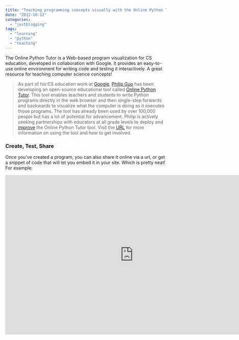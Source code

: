 ```yaml
---
title: "Teaching programming concepts visually with the Online Python Tutor"
date: "2012-10-12"
categories: 
  - "justblogging"
tags: 
  - "learning"
  - "python"
  - "teaching"
---
```


The Online Python Tutor is a Web-based program visualization for CS education, developed in collaboration with Google. It provides an easy-to-use online environment for writing code and testing it interactively. A great resource for teaching computer science concepts!

> As part of his CS education work at [Google](http://research.google.com/index.html), [Philip Guo](https://plus.google.com/117790530324740296539/posts/f2XggMgZtaQ) has been developing an open-source educational tool called [Online Python Tutor](http://www.pythontutor.com/). This tool enables teachers and students to write Python programs directly in the web browser and then single-step forwards and backwards to visualize what the computer is doing as it executes those programs. The tool has already been used by over 100,000 people but has a lot of potential for advancement. Philip is actively seeking partnerships with educators at all grade levels to deploy and [improve](https://github.com/pgbovine/OnlinePythonTutor/blob/master/v3/docs/project-ideas.md) the Online Python Tutor tool. Visit the [URL](http://www.pythontutor.com/) for more information on using the tool and how to get involved.

### Create, Test, Share

Once you've created a program, you can also share it online via a url, or get a snippet of code that will let you embed it in your site. Which is pretty neat! For example:

<iframe width="800" height="500" frameborder="0" src="http://pythontutor.com/iframe-embed.html#code=def+factorial(n)%3A%0A++++if+n+%3D%3D+1%3A%0A++++++++return+1%0A++++else%3A%0A++++++++return+n+*+(factorial(n-1))%0A%0Aprint+factorial(5)&amp;cumulative=false&amp;py=2&amp;curInstr=0"></iframe>
